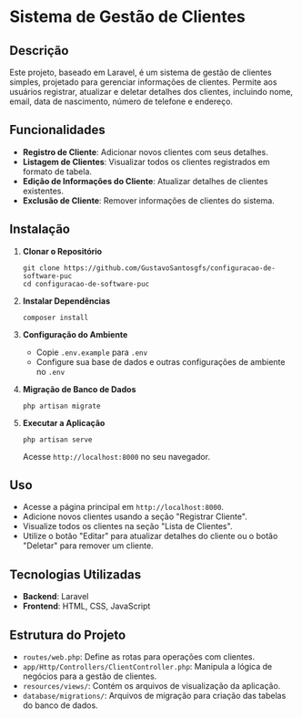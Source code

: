 
# Sistema de Gestão de Clientes

## Descrição
Este projeto, baseado em Laravel, é um sistema de gestão de clientes simples, projetado para gerenciar informações de clientes. Permite aos usuários registrar, atualizar e deletar detalhes dos clientes, incluindo nome, email, data de nascimento, número de telefone e endereço.

## Funcionalidades
- **Registro de Cliente**: Adicionar novos clientes com seus detalhes.
- **Listagem de Clientes**: Visualizar todos os clientes registrados em formato de tabela.
- **Edição de Informações do Cliente**: Atualizar detalhes de clientes existentes.
- **Exclusão de Cliente**: Remover informações de clientes do sistema.

## Instalação

1. **Clonar o Repositório**
   ```
   git clone https://github.com/GustavoSantosgfs/configuracao-de-software-puc
   cd configuracao-de-software-puc
   ```

2. **Instalar Dependências**
   ```
   composer install
   ```

3. **Configuração do Ambiente**
   - Copie `.env.example` para `.env`
   - Configure sua base de dados e outras configurações de ambiente no `.env`

4. **Migração de Banco de Dados**
   ```
   php artisan migrate
   ```

5. **Executar a Aplicação**
   ```
   php artisan serve
   ```
   Acesse `http://localhost:8000` no seu navegador.

## Uso

- Acesse a página principal em `http://localhost:8000`.
- Adicione novos clientes usando a seção "Registrar Cliente".
- Visualize todos os clientes na seção "Lista de Clientes".
- Utilize o botão "Editar" para atualizar detalhes do cliente ou o botão "Deletar" para remover um cliente.

## Tecnologias Utilizadas
- **Backend**: Laravel
- **Frontend**: HTML, CSS, JavaScript

## Estrutura do Projeto

- `routes/web.php`: Define as rotas para operações com clientes.
- `app/Http/Controllers/ClientController.php`: Manipula a lógica de negócios para a gestão de clientes.
- `resources/views/`: Contém os arquivos de visualização da aplicação.
- `database/migrations/`: Arquivos de migração para criação das tabelas do banco de dados.
